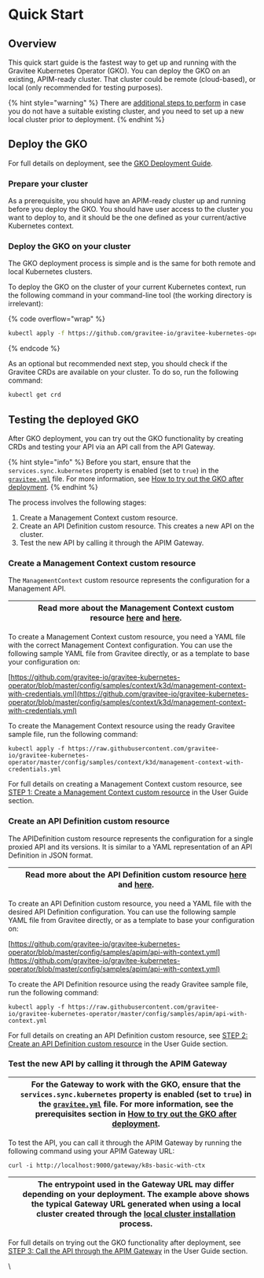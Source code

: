 # Quick Start

## Overview

This quick start guide is the fastest way to get up and running with the Gravitee Kubernetes Operator (GKO). You can deploy the GKO on an existing, APIM-ready cluster. That cluster could be remote (cloud-based), or local (only recommended for testing purposes).

{% hint style="warning" %}
There are [additional steps to perform](../developer-contributions/gravitee-kubernetes-operator-development-environment.md) in case you do not have a suitable existing cluster, and you need to set up a new local cluster prior to deployment.
{% endhint %}

## Deploy the GKO

For full details on deployment, see the [GKO Deployment Guide](../../getting-started/install-guides/install-on-kubernetes/install-gravitee-kubernetes-operator.md).

### Prepare your cluster

As a prerequisite, you should have an APIM-ready cluster up and running before you deploy the GKO. You should have user access to the cluster you want to deploy to, and it should be the one defined as your current/active Kubernetes context.

### Deploy the GKO on your cluster

The GKO deployment process is simple and is the same for both remote and local Kubernetes clusters.

To deploy the GKO on the cluster of your current Kubernetes context, run the following command in your command-line tool (the working directory is irrelevant):

{% code overflow="wrap" %}
```sh
kubectl apply -f https://github.com/gravitee-io/gravitee-kubernetes-operator/releases/latest/download/bundle.yml
```
{% endcode %}

As an optional but recommended next step, you should check if the Gravitee CRDs are available on your cluster. To do so, run the following command:

```sh
kubectl get crd
```

## Testing the deployed GKO

After GKO deployment, you can try out the GKO functionality by creating CRDs and testing your API via an API call from the API Gateway.

{% hint style="info" %}
Before you start, ensure that the `services.sync.kubernetes` property is enabled (set to `true`) in the [`gravitee.yml`](https://github.com/gravitee-io/gravitee-api-management/blob/master/gravitee-apim-gateway/gravitee-apim-gateway-standalone/gravitee-apim-gateway-standalone-distribution/src/main/resources/config/gravitee.yml#L264) file. For more information, see [How to try out the GKO after deployment](https://docs.gravitee.io/apim/3.x/apim\_kubernetes\_operator\_user\_guide\_play.html#prerequisites).
{% endhint %}

The process involves the following stages:

1. Create a Management Context custom resource.
2. Create an API Definition custom resource. This creates a new API on the cluster.
3. Test the new API by calling it through the APIM Gateway.

### Create a Management Context custom resource

The `ManagementContext` custom resource represents the configuration for a Management API.

|   | Read more about the Management Context custom resource [here](https://docs.gravitee.io/apim/3.x/apim\_kubernetes\_operator\_definitions.html) and [here](https://docs.gravitee.io/apim/3.x/apim\_kubernetes\_operator\_user\_guide\_management\_context.html). |
| - | -------------------------------------------------------------------------------------------------------------------------------------------------------------------------------------------------------------------------------------------------------------- |

To create a Management Context custom resource, you need a YAML file with the correct Management Context configuration. You can use the following sample YAML file from Gravitee directly, or as a template to base your configuration on:

[https://github.com/gravitee-io/gravitee-kubernetes-operator/blob/master/config/samples/context/k3d/management-context-with-credentials.yml](https://github.com/gravitee-io/gravitee-kubernetes-operator/blob/master/config/samples/context/k3d/management-context-with-credentials.yml)

To create the Management Context resource using the ready Gravitee sample file, run the following command:

```
kubectl apply -f https://raw.githubusercontent.com/gravitee-io/gravitee-kubernetes-operator/master/config/samples/context/k3d/management-context-with-credentials.yml
```

For full details on creating a Management Context custom resource, see [STEP 1: Create a Management Context custom resource](https://docs.gravitee.io/apim/3.x/apim\_kubernetes\_operator\_user\_guide\_play.html#step\_1\_create\_a\_management\_context\_custom\_resource) in the User Guide section.

### Create an API Definition custom resource

The APIDefinition custom resource represents the configuration for a single proxied API and its versions. It is similar to a YAML representation of an API Definition in JSON format.

|   | Read more about the API Definition custom resource [here](https://docs.gravitee.io/apim/3.x/apim\_kubernetes\_operator\_definitions.html) and [here](https://docs.gravitee.io/apim/3.x/apim\_kubernetes\_operator\_user\_guide\_api\_definition.html). |
| - | ------------------------------------------------------------------------------------------------------------------------------------------------------------------------------------------------------------------------------------------------------ |

To create an API Definition custom resource, you need a YAML file with the desired API Definition configuration. You can use the following sample YAML file from Gravitee directly, or as a template to base your configuration on:

[https://github.com/gravitee-io/gravitee-kubernetes-operator/blob/master/config/samples/apim/api-with-context.yml](https://github.com/gravitee-io/gravitee-kubernetes-operator/blob/master/config/samples/apim/api-with-context.yml)

To create the API Definition resource using the ready Gravitee sample file, run the following command:

```
kubectl apply -f https://raw.githubusercontent.com/gravitee-io/gravitee-kubernetes-operator/master/config/samples/apim/api-with-context.yml
```

For full details on creating an API Definition custom resource, see [STEP 2: Create an API Definition custom resource](https://docs.gravitee.io/apim/3.x/apim\_kubernetes\_operator\_user\_guide\_play.html#step\_2\_create\_an\_api\_definition\_custom\_resource) in the User Guide section.

### Test the new API by calling it through the APIM Gateway

|   | For the Gateway to work with the GKO, ensure that the `services.sync.kubernetes` property is enabled (set to `true`) in the [`gravitee.yml`](https://github.com/gravitee-io/gravitee-api-management/blob/master/gravitee-apim-gateway/gravitee-apim-gateway-standalone/gravitee-apim-gateway-standalone-distribution/src/main/resources/config/gravitee.yml#L264) file. For more information, see the prerequisites section in [How to try out the GKO after deployment](https://docs.gravitee.io/apim/3.x/apim\_kubernetes\_operator\_user\_guide\_play.html#prerequisites). |
| - | ----------------------------------------------------------------------------------------------------------------------------------------------------------------------------------------------------------------------------------------------------------------------------------------------------------------------------------------------------------------------------------------------------------------------------------------------------------------------------------------------------------------------------------------------------------------------------- |

To test the API, you can call it through the APIM Gateway by running the following command using your APIM Gateway URL:

```
curl -i http://localhost:9000/gateway/k8s-basic-with-ctx
```

|   | The entrypoint used in the Gateway URL may differ depending on your deployment. The example above shows the typical Gateway URL generated when using a local cluster created through the [local cluster installation](https://docs.gravitee.io/apim/3.x/apim\_kubernetes\_operator\_installation\_local.html) process. |
| - | ---------------------------------------------------------------------------------------------------------------------------------------------------------------------------------------------------------------------------------------------------------------------------------------------------------------------- |

For full details on trying out the GKO functionality after deployment, see [STEP 3: Call the API through the APIM Gateway](https://docs.gravitee.io/apim/3.x/apim\_kubernetes\_operator\_user\_guide\_play.html#step\_3\_call\_the\_api\_through\_the\_apim\_gateway) in the User Guide section.

\
